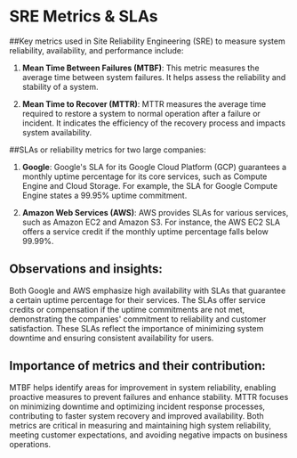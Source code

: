 # SRE Metrics & SLAs
##Key metrics used in Site Reliability Engineering (SRE) to measure system reliability, availability, and performance include:

1. **Mean Time Between Failures (MTBF)**: This metric measures the average time between system failures. It helps assess the reliability and stability of a system.

2. **Mean Time to Recover (MTTR)**: MTTR measures the average time required to restore a system to normal operation after a failure or incident. It indicates the efficiency of the recovery process and impacts system availability.

##SLAs or reliability metrics for two large companies:

1. **Google**: Google's SLA for its Google Cloud Platform (GCP) guarantees a monthly uptime percentage for its core services, such as Compute Engine and Cloud Storage. For example, the SLA for Google Compute Engine states a 99.95% uptime commitment.

2. **Amazon Web Services (AWS)**: AWS provides SLAs for various services, such as Amazon EC2 and Amazon S3. For instance, the AWS EC2 SLA offers a service credit if the monthly uptime percentage falls below 99.99%.

## Observations and insights:

Both Google and AWS emphasize high availability with SLAs that guarantee a certain uptime percentage for their services.
The SLAs offer service credits or compensation if the uptime commitments are not met, demonstrating the companies' commitment to reliability and customer satisfaction.
These SLAs reflect the importance of minimizing system downtime and ensuring consistent availability for users.


## Importance of metrics and their contribution:

MTBF helps identify areas for improvement in system reliability, enabling proactive measures to prevent failures and enhance stability.
MTTR focuses on minimizing downtime and optimizing incident response processes, contributing to faster system recovery and improved availability.
Both metrics are critical in measuring and maintaining high system reliability, meeting customer expectations, and avoiding negative impacts on business operations.